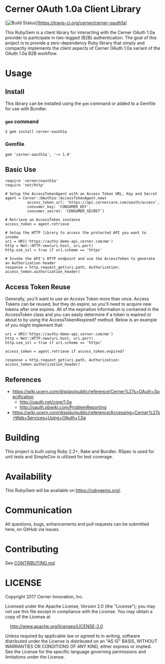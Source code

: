 # Cerner OAuth 1.0a Client Library

[![Build Status](https://api.travis-ci.org/cerner/cerner-oauth1a.svg)][https://travis-ci.org/cerner/cerner-oauth1a]

This RubyGem is a client library for interacting with the Cerner OAuth 1.0a provider to
participate in two-legged (B2B) authentication. The goal of this project is to provide a zero-dependency Ruby library that simply and compactly implements the client aspects of
Cerner OAuth 1.0a variant of the OAuth 1.0a B2B workflow.

# Usage

## Install
This library can be installed using the `gem` command or added to a Gemfile for use with Bundler.

### `gem` command

    $ gem install cerner-oauth1a

### Gemfile

    gem 'cerner-oauth1a', '~> 1.0'

## Basic Use

    require 'cerner/oauth1a'
    require 'net/http'

    # Setup the AccessTokenAgent with an Access Token URL, Key and Secret
    agent = Cerner::OAuth1a::AccessTokenAgent.new(
              access_token_url: 'https://api.cernercare.com/oauth/access',
              consumer_key: 'CONSUMER_KEY',
              consumer_secret: 'CONSUMER_SECRET')

    # Retrieve an AccessToken instance
    access_token = agent.retrieve

    # Setup the HTTP library to access the protected API you want to invoke
    uri = URI('https://authz-demo-api.cerner.com/me')
    http = Net::HTTP.new(uri.host, uri.port)
    http.use_ssl = true if uri.scheme == 'https'

    # Invoke the API's HTTP endpoint and use the AccessToken to generate an Authorization header
    response = http.request_get(uri.path, Authorization: access_token.authorization_header)

## Access Token Reuse
Generally, you'll want to use an Access Token more than once. Access Tokens can be reused, but
they do expire, so you'll need to acquire new tokens after one expires. All of the expiration
information is contained in the AccessToken class and you can easily determine if a token is
expired or about to by using the AccessToken#expired? method. Below is an example of you might
implement that:

    uri = URI('https://authz-demo-api.cerner.com/me')
    http = Net::HTTP.new(uri.host, uri.port)
    http.use_ssl = true if uri.scheme == 'https'

    access_token = agent.retrieve if access_token.expired?

    response = http.request_get(uri.path, Authorization: access_token.authorization_header)

## References
* https://wiki.ucern.com/display/public/reference/Cerner%27s+OAuth+Specification
  * http://oauth.net/core/1.0a
  * http://oauth.pbwiki.com/ProblemReporting
* https://wiki.ucern.com/display/public/reference/Accessing+Cerner%27s+Web+Services+Using+OAuth+1.0a

# Building

This project is built using Ruby 2.2+, Rake and Bundler. RSpec is used for unit tests and SimpleCov
is utilized for test coverage.

# Availability

This RubyGem will be available on https://rubygems.org/.

# Communication

All questions, bugs, enhancements and pull requests can be submitted here, on GitHub via Issues.

# Contributing

See [CONTRIBUTING.md](CONTRIBUTING.md)

# LICENSE

Copyright 2017 Cerner Innovation, Inc.

Licensed under the Apache License, Version 2.0 (the "License"); you may not use this file except in compliance with the License. You may obtain a copy of the License at

&nbsp;&nbsp;&nbsp;&nbsp;http://www.apache.org/licenses/LICENSE-2.0

Unless required by applicable law or agreed to in writing, software distributed under the License is distributed on an "AS IS" BASIS, WITHOUT WARRANTIES OR CONDITIONS OF ANY KIND, either express or implied. See the License for the specific language governing permissions and limitations under the License.
